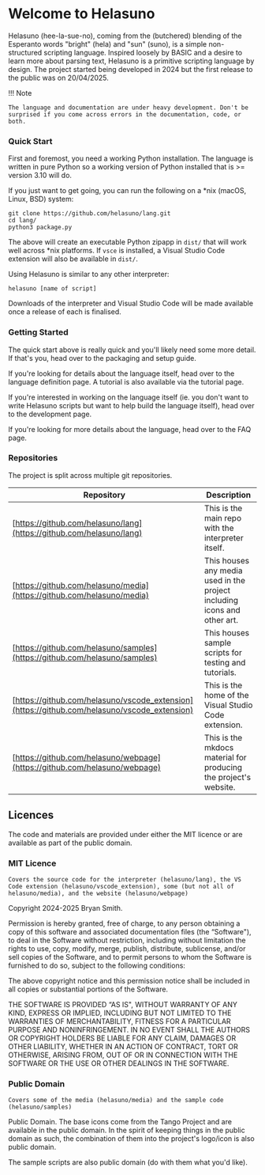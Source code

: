 # Welcome to Helasuno
Helasuno (hee-la-sue-no), coming from the (butchered) blending of the Esperanto words "bright" (hela) and "sun" (suno), is a simple non-structured scripting language. Inspired loosely by BASIC and a desire to learn more about parsing text, Helasuno is a primitive scripting language by design. The project started being developed in 2024 but the first release to the public was on 20/04/2025.

!!! Note

    The language and documentation are under heavy development. Don't be surprised if you come across errors in the documentation, code, or both.

### Quick Start
First and foremost, you need a working Python installation. The language is written in pure Python so a working version of Python installed that is >= version 3.10 will do.

If you just want to get going, you can run the following on a *nix (macOS, Linux, BSD) system:

    git clone https://github.com/helasuno/lang.git
    cd lang/
    python3 package.py

The above will create an executable Python zipapp in `dist/` that will work well across *nix platforms. If `vsce` is installed, a Visual Studio Code extension will also be available in `dist/`.

Using Helasuno is similar to any other interpreter:

    helasuno [name of script]

Downloads of the interpreter and Visual Studio Code will be made available once a release of each is finalised.


### Getting Started
The quick start above is really quick and you'll likely need some more detail. If that's you, head over to the packaging and setup guide.

If you're looking for details about the language itself, head over to the language definition page. A tutorial is also available via the tutorial page.

If you're interested in working on the language itself (ie. you don't want to write Helasuno scripts but want to help build the language itself), head over to the development page.

If you're looking for more details about the language, head over to the FAQ page.

### Repositories
The project is split across multiple git repositories.

| Repository | Description |
|----|----|
| [https://github.com/helasuno/lang](https://github.com/helasuno/lang) | This is the main repo with the interpreter itself. |
| [https://github.com/helasuno/media](https://github.com/helasuno/media) | This houses any media used in the project including icons and other art. |
| [https://github.com/helasuno/samples](https://github.com/helasuno/samples) | This houses sample scripts for testing and tutorials. |
| [https://github.com/helasuno/vscode_extension](https://github.com/helasuno/vscode_extension) | This is the home of the Visual Studio Code extension. |
| [https://github.com/helasuno/webpage](https://github.com/helasuno/webpage) | This is the mkdocs material for producing the project's website. |

## Licences
The code and materials are provided under either the MIT licence or are available as part of the public domain.

### MIT Licence
`Covers the source code for the interpreter (helasuno/lang), the VS Code extension (helasuno/vscode_extension), some (but not all of helasuno/media), and the website (helasuno/webpage)`

Copyright 2024-2025 Bryan Smith.

Permission is hereby granted, free of charge, to any person obtaining a copy of this software and associated documentation files (the “Software"), to deal in the Software without restriction, including without limitation the rights to use, copy, modify, merge, publish, distribute, sublicense, and/or sell copies of the Software, and to permit persons to whom the Software is furnished to do so, subject to the following conditions:

The above copyright notice and this permission notice shall be included in all copies or substantial portions of the Software.

THE SOFTWARE IS PROVIDED “AS IS", WITHOUT WARRANTY OF ANY KIND, EXPRESS OR IMPLIED, INCLUDING BUT NOT LIMITED TO THE WARRANTIES OF MERCHANTABILITY, FITNESS FOR A PARTICULAR PURPOSE AND NONINFRINGEMENT. IN NO EVENT SHALL THE AUTHORS OR COPYRIGHT HOLDERS BE LIABLE FOR ANY CLAIM, DAMAGES OR OTHER LIABILITY, WHETHER IN AN ACTION OF CONTRACT, TORT OR OTHERWISE, ARISING FROM, OUT OF OR IN CONNECTION WITH THE SOFTWARE OR THE USE OR OTHER DEALINGS IN THE SOFTWARE.

### Public Domain
`Covers some of the media (helasuno/media) and the sample code (helasuno/samples)`

Public Domain. The base icons come from the Tango Project and are available in the public domain. In the spirit of keeping things in the public domain as such, the combination of them into the project's logo/icon is also public domain.

The sample scripts are also public domain (do with them what you'd like).